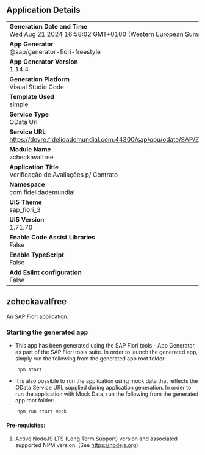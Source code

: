 ## Application Details
|               |
| ------------- |
|**Generation Date and Time**<br>Wed Aug 21 2024 16:58:02 GMT+0100 (Western European Summer Time)|
|**App Generator**<br>@sap/generator-fiori-freestyle|
|**App Generator Version**<br>1.14.4|
|**Generation Platform**<br>Visual Studio Code|
|**Template Used**<br>simple|
|**Service Type**<br>OData Url|
|**Service URL**<br>https://devre.fidelidademundial.com:44300/sap/opu/odata/SAP/ZGW_RE_CHECK_AVAL_SRV/|
|**Module Name**<br>zcheckavalfree|
|**Application Title**<br>Verificação de Avaliações p/ Contrato|
|**Namespace**<br>com.fidelidademundial|
|**UI5 Theme**<br>sap_fiori_3|
|**UI5 Version**<br>1.71.70|
|**Enable Code Assist Libraries**<br>False|
|**Enable TypeScript**<br>False|
|**Add Eslint configuration**<br>False|

## zcheckavalfree

An SAP Fiori application.

### Starting the generated app

-   This app has been generated using the SAP Fiori tools - App Generator, as part of the SAP Fiori tools suite.  In order to launch the generated app, simply run the following from the generated app root folder:

```
    npm start
```

- It is also possible to run the application using mock data that reflects the OData Service URL supplied during application generation.  In order to run the application with Mock Data, run the following from the generated app root folder:

```
    npm run start-mock
```

#### Pre-requisites:

1. Active NodeJS LTS (Long Term Support) version and associated supported NPM version.  (See https://nodejs.org)


